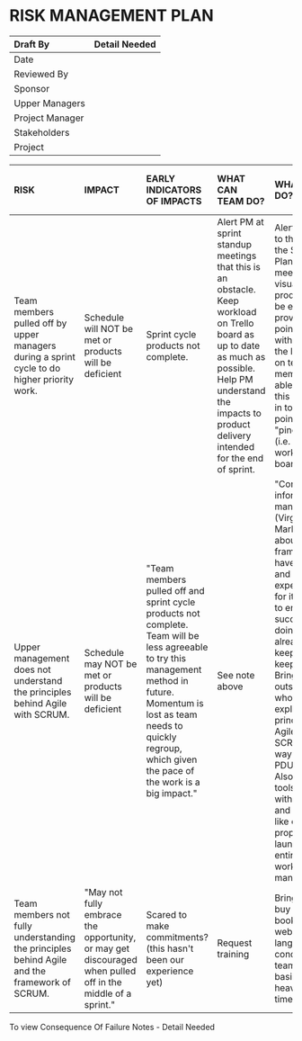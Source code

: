 # RISK MANAGEMENT PLAN #
| Draft By | Detail Needed |
|:---------|:--------------|
| Date |  |
| Reviewed By |  |
| Sponsor |  |
| Upper Managers |  |
| Project Manager |  |
| Stakeholders |  |
| Project |  |

| RISK | IMPACT | EARLY INDICATORS OF IMPACTS | WHAT CAN TEAM DO? | WHAT CAN PM DO? | WHAT DOES PM NEED FROM SPONSOR? | Current Assessment of Likelihood |
|:-----|:-------|:----------------------------|:------------------|:----------------|:--------------------------------|:---------------------------------|
|Team members pulled off by upper managers during a sprint cycle to do higher priority work. | Schedule will NOT be met or products will be deficient | Sprint cycle products not complete. | Alert PM at sprint standup meetings that this is an obstacle. Keep workload on Trello board as up to date as much as possible.  Help PM understand the impacts to product delivery intended for the end of sprint. | Alert Sponsor to the risk (at the Sprint Planning meeting-with visuals and products, it will be easier to prove the point); Discuss with Sponsor the limitations on team members to be able to manage this risk.  Bring in tools to help point out "pinch points" (i.e. the Trello workload board) | Mark has said schedule is important.  Ask Mark to work with Virgil on keeping a certain commitment for the team at least during each sprint (doesn't have to be 100%- but may for certain staff during a specific sprint) | Very High |
| Upper management does not understand the principles behind Agile with SCRUM. | Schedule may NOT be met or products will be deficient | "Team members pulled off and sprint cycle products not complete. Team will be less agreeable to try this management method in future.  Momentum is lost as team needs to quickly regroup, which given the pace of the work is a big impact." | See note above | "Continue to inform upper management (Virgil and Mark for this) about the framework we have in place and our expectations for its support to ensure success - doing that already but keep on keeping on.  Bring in an outside teacher who can explain principles of Agile, basics of SCRUM (good way to earn PDU's also).  Also introduce tools consistent with SPRINTS and kanban - like our proposed Trello launch for the entire group for workload management." | "Mark has experience with standup meetings.  Mark talk to Virgil about benefit of this framework, and how effective it can be." | Very High |
| Team members not fully understanding the principles behind Agile and the framework of SCRUM. | "May not fully embrace the opportunity, or may get discouraged when pulled off in the middle of a sprint." | Scared to make commitments?  (this hasn't been our experience yet) | Request training | Bring in trainer/ buy books/push websites/infuse language and concepts to team on a daily basis through heavy face time contacts. | "Continue to improve understanding of the AGILE approach, and thus offer support where possible." | Low |

To view Consequence Of Failure Notes - Detail Needed